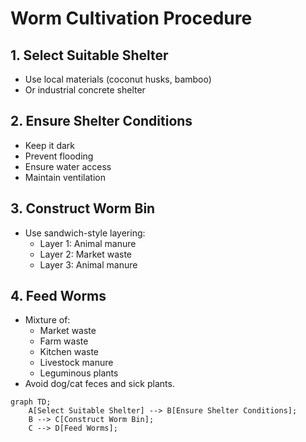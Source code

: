 # Worm Cultivation Procedure

## 1. Select Suitable Shelter
- Use local materials (coconut husks, bamboo)
- Or industrial concrete shelter

## 2. Ensure Shelter Conditions
- Keep it dark
- Prevent flooding
- Ensure water access
- Maintain ventilation

## 3. Construct Worm Bin
- Use sandwich-style layering:
  - Layer 1: Animal manure
  - Layer 2: Market waste
  - Layer 3: Animal manure

## 4. Feed Worms
- Mixture of:
  - Market waste
  - Farm waste
  - Kitchen waste
  - Livestock manure
  - Leguminous plants
- Avoid dog/cat feces and sick plants.

```mermaid
graph TD;
    A[Select Suitable Shelter] --> B[Ensure Shelter Conditions];
    B --> C[Construct Worm Bin];
    C --> D[Feed Worms];
